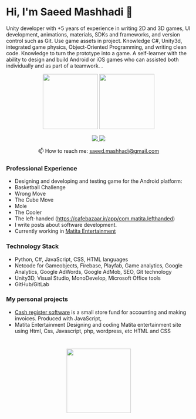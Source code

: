 # Hi, I'm Saeed Mashhadi 👋
Unity developer with +5 years of experience in writing 2D and 3D games, UI development, animations, materials, 
SDKs and frameworks, and version control such as Git. Use game assets in project. Knowledge C#, Unity3d, integrated 
game physics, Object-Oriented Programming, and writing clean code. Knowledge to turn the prototype into a game.
A self-learner with the ability to design and build Android or iOS games who can assisted both individually and as part of a teamwork.
.

<p align='center'>
   <a href="https://github-readme-stats.vercel.app/api?username=saeed-mashhadi&show_icons=true&count_private=true"><img
           height=150
           src="https://github-readme-stats.vercel.app/api?username=saeed-mashhadi&show_icons=true&count_private=true"/></a>
   <a href="https://github.com/saeed-mashhadi/github-readme-stats"><img height=150
                                                                  src="https://github-readme-stats.vercel.app/api/top-langs/?username=saeed-mashhadi&layout=compact"/></a>
</p>

<p align='center'>
   <a href="https://www.linkedin.com/in/saeed-mashhadi/">
       <img src="https://img.shields.io/badge/linkedin-%230077B5.svg?&style=for-the-badge&logo=linkedin&logoColor=white"/>
   </a>
   <a href="https://t.me/joinchat/Saeed_Mashhadi">
       <img src="https://img.shields.io/badge/Telegram-2CA5E0?style=for-the-badge&logo=telegram&logoColor=white"/>
   </a>
<p align='center'>
   📫 How to reach me: <a href='mailto:saeed.mashhadi@gmail.com'>saeed.mashhadi@gmail.com</a>
</p>


### Professional  Experience
*   Designing and developing and testing game for the Android platform:
*   Basketball Challenge                                                      
*   Wrong Move                                                                       
*   The Cube Move                                                                    
*   Mole                                                                             
*   The Cooler                                                                        
*   The left-handed (https://cafebazaar.ir/app/com.matita.lefthanded)                                                                  
*   I write posts about software development.
*   Currently working in [Matita Entertainment](https://matitaentertainment.com)

### Technology Stack
*   Python, C#, JavaScript, CSS, HTML languages
*   Netcode for Gameobjects, Firebase, Playfab, Game analytics, Google Analytics, Google AdWords, Google AdMob, SEO, Git technology
*   Unity3D,  Visual Studio, MonoDevelop, Microsoft Office tools
*   GitHub/GitLab

### My personal projects

*   [Cash register software](https://galile-optic.ir)  is a small store fund for accounting and making invoices. Produced with JavaScript, 
*   Matita Entertainment Designing and coding Matita entertainment site using Html, Css, Javascript, php, 
wordpress, etc
HTML and CSS


<div align="center" style="margin: 40px 0">
   <a href="https://github.com//github-profile-views-counter">
       <img width="175px" src="https://komarev.com/ghpvc/?username=saeed-mashhadi&color=DE002D">
   </a>
</div>
